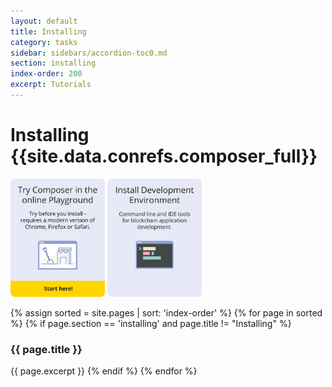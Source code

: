 ```yaml
---
layout: default
title: Installing
category: tasks
sidebar: sidebars/accordion-toc0.md
section: installing
index-order: 200
excerpt: Tutorials
---
```


# Installing {{site.data.conrefs.composer_full}}

<a href={{site.data.links.playground}}><img src='../assets/img/Install01.svg' width="30%" style="border:none !important"/></a> <a href="../installing/development-tools.html"><img src='../assets/img/Install03.svg' width="30%" style="border:none !important"/></a>

{% assign sorted = site.pages | sort: 'index-order' %}
{% for page in sorted %}
{% if page.section == 'installing' and page.title != "Installing" %}
### {{ page.title }}
{{ page.excerpt }}
{% endif %}
{% endfor %}
